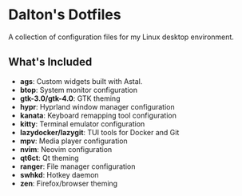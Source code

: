 # Dalton's Dotfiles

A collection of configuration files for my Linux desktop environment.

## What's Included

- **ags**: Custom widgets built with Astal.
- **btop**: System monitor configuration
- **gtk-3.0/gtk-4.0**: GTK theming
- **hypr**: Hyprland window manager configuration
- **kanata**: Keyboard remapping tool configuration
- **kitty**: Terminal emulator configuration
- **lazydocker/lazygit**: TUI tools for Docker and Git
- **mpv**: Media player configuration
- **nvim**: Neovim configuration
- **qt6ct**: Qt theming
- **ranger**: File manager configuration
- **swhkd**: Hotkey daemon
- **zen**: Firefox/browser theming
